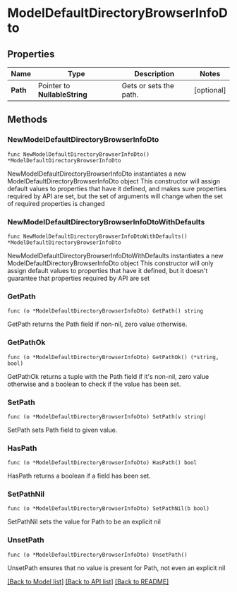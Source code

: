 # ModelDefaultDirectoryBrowserInfoDto

## Properties

Name | Type | Description | Notes
------------ | ------------- | ------------- | -------------
**Path** | Pointer to **NullableString** | Gets or sets the path. | [optional] 

## Methods

### NewModelDefaultDirectoryBrowserInfoDto

`func NewModelDefaultDirectoryBrowserInfoDto() *ModelDefaultDirectoryBrowserInfoDto`

NewModelDefaultDirectoryBrowserInfoDto instantiates a new ModelDefaultDirectoryBrowserInfoDto object
This constructor will assign default values to properties that have it defined,
and makes sure properties required by API are set, but the set of arguments
will change when the set of required properties is changed

### NewModelDefaultDirectoryBrowserInfoDtoWithDefaults

`func NewModelDefaultDirectoryBrowserInfoDtoWithDefaults() *ModelDefaultDirectoryBrowserInfoDto`

NewModelDefaultDirectoryBrowserInfoDtoWithDefaults instantiates a new ModelDefaultDirectoryBrowserInfoDto object
This constructor will only assign default values to properties that have it defined,
but it doesn't guarantee that properties required by API are set

### GetPath

`func (o *ModelDefaultDirectoryBrowserInfoDto) GetPath() string`

GetPath returns the Path field if non-nil, zero value otherwise.

### GetPathOk

`func (o *ModelDefaultDirectoryBrowserInfoDto) GetPathOk() (*string, bool)`

GetPathOk returns a tuple with the Path field if it's non-nil, zero value otherwise
and a boolean to check if the value has been set.

### SetPath

`func (o *ModelDefaultDirectoryBrowserInfoDto) SetPath(v string)`

SetPath sets Path field to given value.

### HasPath

`func (o *ModelDefaultDirectoryBrowserInfoDto) HasPath() bool`

HasPath returns a boolean if a field has been set.

### SetPathNil

`func (o *ModelDefaultDirectoryBrowserInfoDto) SetPathNil(b bool)`

 SetPathNil sets the value for Path to be an explicit nil

### UnsetPath
`func (o *ModelDefaultDirectoryBrowserInfoDto) UnsetPath()`

UnsetPath ensures that no value is present for Path, not even an explicit nil

[[Back to Model list]](../README.md#documentation-for-models) [[Back to API list]](../README.md#documentation-for-api-endpoints) [[Back to README]](../README.md)


